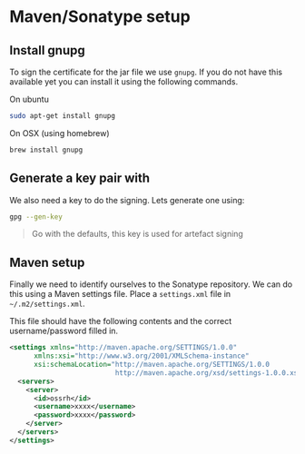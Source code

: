 # Maven/Sonatype setup

## Install gnupg
To sign the certificate for the jar file we use `gnupg`. If you do not have this available yet you can install it using the following commands.

On ubuntu
```bash
sudo apt-get install gnupg
```

On OSX (using homebrew)
```bash
brew install gnupg
```


## Generate a key pair with
We also need a key to do the signing. Lets generate one using:
```bash
gpg --gen-key
```

> Go with the defaults, this key is used for artefact signing

## Maven setup 
Finally we need to identify ourselves to the Sonatype repository. We can do this using a Maven settings file. Place a `settings.xml` file in `~/.m2/settings.xml`.

This file should have the following contents and the correct username/password filled in.
 
```xml 
<settings xmlns="http://maven.apache.org/SETTINGS/1.0.0"
      xmlns:xsi="http://www.w3.org/2001/XMLSchema-instance"
      xsi:schemaLocation="http://maven.apache.org/SETTINGS/1.0.0
                          http://maven.apache.org/xsd/settings-1.0.0.xsd">
  <servers>
    <server>
      <id>ossrh</id>
      <username>xxxx</username>
      <password>xxxx</password>
    </server>
  </servers>
</settings>
```
